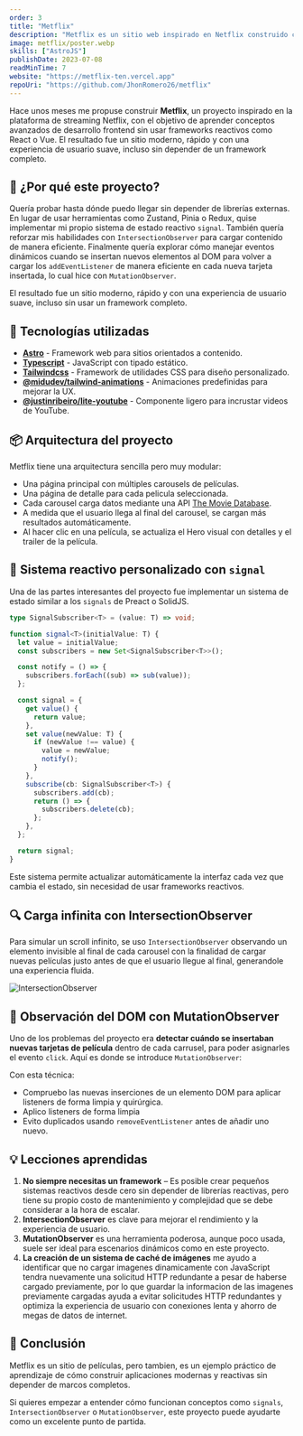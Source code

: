 ```yaml
---
order: 3
title: "Metflix"
description: "Metflix es un sitio web inspirado en Netflix construido con Astro, TypeScript y Tailwind CSS. Explora cómo implementar reactividad personalizada, cargar contenido dinámicamente con IntersectionObserver y manejar eventos dinámicos con MutationObserver."
image: metflix/poster.webp
skills: ["AstroJS"]
publishDate: 2023-07-08
readMinTime: 7
website: "https://metflix-ten.vercel.app"
repoUri: "https://github.com/JhonRomero26/metflix"
---
```


Hace unos meses me propuse construir **Metflix**, un proyecto inspirado en la plataforma de streaming Netflix, con el objetivo de aprender conceptos avanzados de desarrollo frontend sin usar frameworks reactivos como React o Vue. El resultado fue un sitio moderno, rápido y con una experiencia de usuario suave, incluso sin depender de un framework completo.

## 🧠 ¿Por qué este proyecto?

Quería probar hasta dónde puedo llegar sin depender de librerías externas. En lugar de usar herramientas como Zustand, Pinia o Redux, quise implementar mi propio sistema de estado reactivo `signal`. También quería reforzar mis habilidades con `IntersectionObserver` para cargar contenido de manera eficiente. Finalmente quería explorar cómo manejar eventos dinámicos cuando se insertan nuevos elementos al DOM para volver a cargar los `addEventListener` de manera eficiente en cada nueva tarjeta insertada, lo cual hice con `MutationObserver`.

El resultado fue un sitio moderno, rápido y con una experiencia de usuario suave, incluso sin usar un framework completo.

## 🚀 Tecnologías utilizadas

- <a href="https://astro.build/" target="_blank">**Astro**</a> - Framework web para sitios orientados a contenido.
- <a href="https://www.typescriptlang.org/" target="_blank">**Typescript**</a> - JavaScript con tipado estático.
- <a href="https://tailwindcss.com/" target="_blank">**Tailwindcss**</a> - Framework de utilidades CSS para diseño personalizado.
- <a href="https://github.com/midudev/tailwind-animations" target="_blank">**@midudev/tailwind-animations**</a> - Animaciones predefinidas para mejorar la UX.
- <a href="https://github.com/justinribeiro/lite-youtube" target="_blank">**@justinribeiro/lite-youtube**</a> - Componente ligero para incrustar videos de YouTube.

## 📦 Arquitectura del proyecto

Metflix tiene una arquitectura sencilla pero muy modular:

- Una página principal con múltiples carousels de películas.
- Una página de detalle para cada pelicula seleccionada.
- Cada carousel carga datos mediante una API <a href="https://developer.themoviedb.org" target="_blank">The Movie Database</a>.
- A medida que el usuario llega al final del carousel, se cargan más resultados automáticamente.
- Al hacer clic en una película, se actualiza el Hero visual con detalles y el trailer de la película.

## 🔄 Sistema reactivo personalizado con `signal`

Una de las partes interesantes del proyecto fue implementar un sistema de estado similar a los `signals` de Preact o SolidJS.

```ts title="/src/utils/signal.ts"
type SignalSubscriber<T> = (value: T) => void;

function signal<T>(initialValue: T) {
  let value = initialValue;
  const subscribers = new Set<SignalSubscriber<T>>();

  const notify = () => {
    subscribers.forEach((sub) => sub(value));
  };

  const signal = {
    get value() {
      return value;
    },
    set value(newValue: T) {
      if (newValue !== value) {
        value = newValue;
        notify();
      }
    },
    subscribe(cb: SignalSubscriber<T>) {
      subscribers.add(cb);
      return () => {
        subscribers.delete(cb);
      };
    },
  };

  return signal;
}
```

Este sistema permite actualizar automáticamente la interfaz cada vez que cambia el estado, sin necesidad de usar frameworks reactivos.

## 🔍 Carga infinita con IntersectionObserver

Para simular un scroll infinito, se uso `IntersectionObserver` observando un elemento invisible al final de cada carousel con la finalidad de cargar nuevas películas justo antes de que el usuario llegue al final, generandole una experiencia fluida.

![IntersectionObserver](/images/projects/metflix/metflix-lazy-load.gif)

## 🧠 Observación del DOM con MutationObserver

Uno de los problemas del proyecto era **detectar cuándo se insertaban nuevas tarjetas de película** dentro de cada carrusel, para poder asignarles el evento `click`. Aquí es donde se introduce `MutationObserver`:

Con esta técnica:

- Compruebo las nuevas inserciones de un elemento DOM para aplicar listeners de forma limpia y quirúrgica.
- Aplico listeners de forma limpia
- Evito duplicados usando `removeEventListener` antes de añadir uno nuevo.

## 💡 Lecciones aprendidas

1. **No siempre necesitas un framework** – Es posible crear pequeños sistemas reactivos desde cero sin depender de librerías reactivas, pero tiene su propio costo de mantenimiento y complejidad que se debe considerar a la hora de escalar.
2. **IntersectionObserver** es clave para mejorar el rendimiento y la experiencia de usuario.
3. **MutationObserver** es una herramienta poderosa, aunque poco usada, suele ser ideal para escenarios dinámicos como en este proyecto.
4. **La creación de un sistema de caché de imágenes** me ayudo a identificar que no cargar imagenes dinamicamente con JavaScript tendra nuevamente una solicitud HTTP redundante a pesar de haberse cargado previamente, por lo que guardar la informacion de las imagenes previamente cargadas ayuda a evitar solicitudes HTTP redundantes y optimiza la experiencia de usuario con conexiones lenta y ahorro de megas de datos de internet.

## 📝 Conclusión

Metflix es un sitio de películas, pero tambien, es un ejemplo práctico de aprendizaje de cómo construir aplicaciones modernas y reactivas sin depender de marcos completos.

Si quieres empezar a entender cómo funcionan conceptos como `signals`, `IntersectionObserver` o `MutationObserver`, este proyecto puede ayudarte como un excelente punto de partida.
